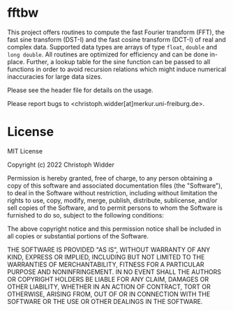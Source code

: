 # fftbw

This project offers routines to compute the fast Fourier transform (FFT), 
the fast sine transform (DST-I) and the fast cosine transform (DCT-I) of real and complex data.
Supported data types are arrays of type `float`, `double` and `long double`.
All routines are optimized for efficiency and can be done in-place.
Further, a lookup table for the sine function can be passed to all functions in order
to avoid recursion relations which might induce numerical inaccuracies for large data sizes.

Please see the header file for details on the usage.

Please report bugs to <christoph.widder[at]merkur.uni-freiburg.de>.

# License

MIT License

Copyright (c) 2022 Christoph Widder

Permission is hereby granted, free of charge, to any person obtaining a copy
of this software and associated documentation files (the "Software"), to deal
in the Software without restriction, including without limitation the rights
to use, copy, modify, merge, publish, distribute, sublicense, and/or sell
copies of the Software, and to permit persons to whom the Software is
furnished to do so, subject to the following conditions:

The above copyright notice and this permission notice shall be included in all
copies or substantial portions of the Software.

THE SOFTWARE IS PROVIDED "AS IS", WITHOUT WARRANTY OF ANY KIND, EXPRESS OR
IMPLIED, INCLUDING BUT NOT LIMITED TO THE WARRANTIES OF MERCHANTABILITY,
FITNESS FOR A PARTICULAR PURPOSE AND NONINFRINGEMENT. IN NO EVENT SHALL THE
AUTHORS OR COPYRIGHT HOLDERS BE LIABLE FOR ANY CLAIM, DAMAGES OR OTHER
LIABILITY, WHETHER IN AN ACTION OF CONTRACT, TORT OR OTHERWISE, ARISING FROM,
OUT OF OR IN CONNECTION WITH THE SOFTWARE OR THE USE OR OTHER DEALINGS IN THE
SOFTWARE.
